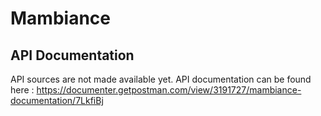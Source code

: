 # Mambiance
## API Documentation
API sources are not made available yet. 
API documentation can be found here : https://documenter.getpostman.com/view/3191727/mambiance-documentation/7LkfiBj
